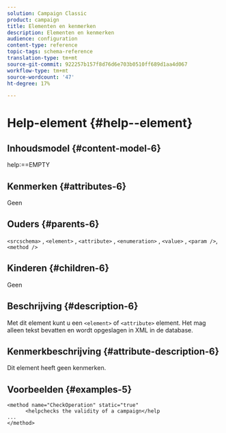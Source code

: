 ```yaml
---
solution: Campaign Classic
product: campaign
title: Elementen en kenmerken
description: Elementen en kenmerken
audience: configuration
content-type: reference
topic-tags: schema-reference
translation-type: tm+mt
source-git-commit: 922257b157f8d76d6e703b0510ff689d1aa4d067
workflow-type: tm+mt
source-wordcount: '47'
ht-degree: 17%

---
```



# Help-element {#help--element}

## Inhoudsmodel {#content-model-6}

help:==EMPTY

## Kenmerken {#attributes-6}

Geen

## Ouders {#parents-6}

`<srcschema>`  ,   `<element>`   ,    `<attribute>`    ,     `<enumeration>`     ,      `<value>`      ,      `<param />`,       `<method />`

## Kinderen {#children-6}

Geen

## Beschrijving {#description-6}

Met dit element kunt u een `<element>` of `<attribute>`   element. Het mag alleen tekst bevatten en wordt opgeslagen in XML in de database.

## Kenmerkbeschrijving {#attribute-description-6}

Dit element heeft geen kenmerken.

## Voorbeelden {#examples-5}

```
<method name="CheckOperation" static="true"
      <helpchecks the validity of a campaign</help
...
</method> 
```
